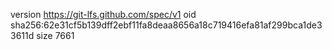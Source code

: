 version https://git-lfs.github.com/spec/v1
oid sha256:62e31cf5b139dff2ebf11fa8deaa8656a18c719416efa81af299bca1de33611d
size 7661
